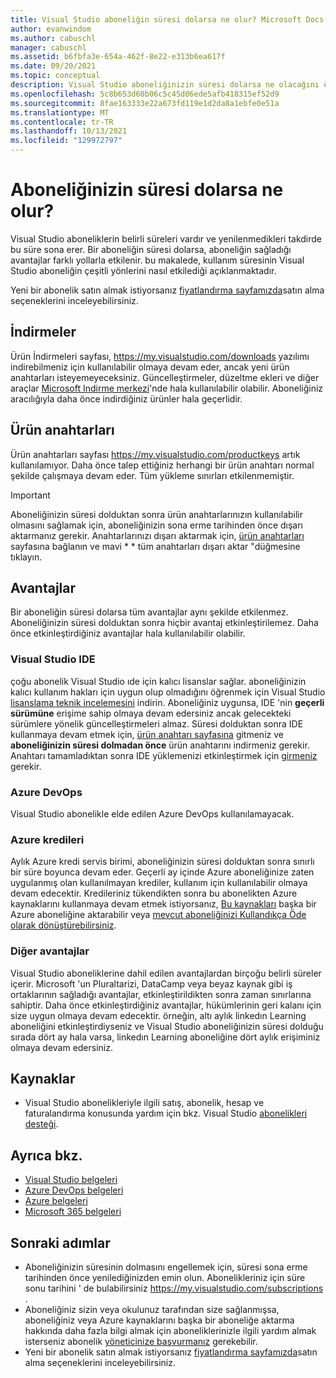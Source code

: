 ```yaml
---
title: Visual Studio aboneliğin süresi dolarsa ne olur? Microsoft Docs
author: evanwindom
ms.author: cabuschl
manager: cabuschl
ms.assetid: b6fbfa3e-654a-462f-8e22-e313b6ea617f
ms.date: 09/20/2021
ms.topic: conceptual
description: Visual Studio aboneliğinizin süresi dolarsa ne olacağını öğrenin
ms.openlocfilehash: 5c8b653d60b06c5c45d06ede5afb418315ef52d9
ms.sourcegitcommit: 8fae163333e22a673fd119e1d2da8a1ebfe0e51a
ms.translationtype: MT
ms.contentlocale: tr-TR
ms.lasthandoff: 10/13/2021
ms.locfileid: "129972797"
---
```

# <a name="what-happens-when-your-subscription-expires"></a>Aboneliğinizin süresi dolarsa ne olur?
Visual Studio aboneliklerin belirli süreleri vardır ve yenilenmedikleri takdirde bu süre sona erer.  Bir aboneliğin süresi dolarsa, aboneliğin sağladığı avantajlar farklı yollarla etkilenir.  bu makalede, kullanım süresinin Visual Studio aboneliğin çeşitli yönlerini nasıl etkilediği açıklanmaktadır. 

Yeni bir abonelik satın almak istiyorsanız [fiyatlandırma sayfamızda](https://visualstudio.microsoft.com/vs/pricing)satın alma seçeneklerini inceleyebilirsiniz.

## <a name="downloads"></a>İndirmeler
Ürün İndirmeleri sayfası, <https://my.visualstudio.com/downloads> yazılımı indirebilmeniz için kullanılabilir olmaya devam eder, ancak yeni ürün anahtarları isteyemeyeceksiniz.  Güncelleştirmeler, düzeltme ekleri ve diğer araçlar [Microsoft Indirme merkezi](https://www.microsoft.com/downloads)'nde hala kullanılabilir olabilir.  Aboneliğiniz aracılığıyla daha önce indirdiğiniz ürünler hala geçerlidir.

## <a name="product-keys"></a>Ürün anahtarları
Ürün anahtarları sayfası <https://my.visualstudio.com/productkeys> artık kullanılamıyor.  Daha önce talep ettiğiniz herhangi bir ürün anahtarı normal şekilde çalışmaya devam eder.  Tüm yükleme sınırları etkilenmemiştir.  
> [!IMPORTANT]
> Aboneliğinizin süresi dolduktan sonra ürün anahtarlarınızın kullanılabilir olmasını sağlamak için, aboneliğinizin sona erme tarihinden önce dışarı aktarmanız gerekir. Anahtarlarınızı dışarı aktarmak için, [ürün anahtarları](https://my.visualstudio.com/productkeys) sayfasına bağlanın ve mavi * * tüm anahtarları dışarı aktar "düğmesine tıklayın.  

## <a name="benefits"></a>Avantajlar 
Bir aboneliğin süresi dolarsa tüm avantajlar aynı şekilde etkilenmez.  Aboneliğinizin süresi dolduktan sonra hiçbir avantaj etkinleştirilemez.  Daha önce etkinleştirdiğiniz avantajlar hala kullanılabilir olabilir.  

### <a name="visual-studio-ide"></a>Visual Studio IDE
çoğu abonelik Visual Studio ıde için kalıcı lisanslar sağlar. aboneliğinizin kalıcı kullanım hakları için uygun olup olmadığını öğrenmek için Visual Studio [lisanslama teknik incelemesini](https://aka.ms/vslicensing) indirin.  Aboneliğiniz uygunsa, IDE 'nin **geçerli sürümüne** erişime sahip olmaya devam edersiniz ancak gelecekteki sürümlere yönelik güncelleştirmeleri almaz. Süresi dolduktan sonra IDE kullanmaya devam etmek için, [ürün anahtarı sayfasına](https://my.visualstudio.com/productkeys) gitmeniz ve **aboneliğinizin süresi dolmadan önce** ürün anahtarını indirmeniz gerekir.  Anahtarı tamamladıktan sonra IDE yüklemenizi etkinleştirmek için [girmeniz](/visualstudio/ide/how-to-unlock-visual-studio#enter-a-product-key) gerekir.  

### <a name="azure-devops"></a>Azure DevOps
Visual Studio abonelikle elde edilen Azure DevOps kullanılamayacak.  

### <a name="azure-credits"></a>Azure kredileri
Aylık Azure kredi servis birimi, aboneliğinizin süresi dolduktan sonra sınırlı bir süre boyunca devam eder.  Geçerli ay içinde Azure aboneliğinize zaten uygulanmış olan kullanılmayan krediler, kullanım için kullanılabilir olmaya devam edecektir.  Kredileriniz tükendikten sonra bu abonelikten Azure kaynaklarını kullanmaya devam etmek istiyorsanız, [Bu kaynakları](/azure/azure-resource-manager/management/move-resource-group-and-subscription) başka bir Azure aboneliğine aktarabilir veya [mevcut aboneliğinizi Kullandıkça Öde olarak dönüştürebilirsiniz](/azure/cost-management-billing/manage/spending-limit#remove-the-spending-limit-in-azure-portal).

### <a name="other-benefits"></a>Diğer avantajlar 
Visual Studio aboneliklerine dahil edilen avantajlardan birçoğu belirli süreler içerir.  Microsoft 'un Pluraltarizi, DataCamp veya beyaz kaynak gibi iş ortaklarının sağladığı avantajlar, etkinleştirildikten sonra zaman sınırlarına sahiptir.  Daha önce etkinleştirdiğiniz avantajlar, hükümlerinin geri kalanı için size uygun olmaya devam edecektir.  örneğin, altı aylık linkedın Learning aboneliğini etkinleştirdiyseniz ve Visual Studio aboneliğinizin süresi dolduğu sırada dört ay hala varsa, linkedın Learning aboneliğine dört aylık erişiminiz olmaya devam edersiniz.  

## <a name="resources"></a>Kaynaklar
- Visual Studio abonelikleriyle ilgili satış, abonelik, hesap ve faturalandırma konusunda yardım için bkz. Visual Studio [abonelikleri desteği](https://aka.ms/vssubscriberhelp).

## <a name="see-also"></a>Ayrıca bkz.
- [Visual Studio belgeleri](/visualstudio/)
- [Azure DevOps belgeleri](/azure/devops/)
- [Azure belgeleri](/azure/)
- [Microsoft 365 belgeleri](/microsoft-365/)

## <a name="next-steps"></a>Sonraki adımlar
- Aboneliğinizin süresinin dolmasını engellemek için, süresi sona erme tarihinden önce yenilediğinizden emin olun.  Abonelikleriniz için süre sonu tarihini ' de bulabilirsiniz <https://my.visualstudio.com/subscriptions> .
- Aboneliğiniz sizin veya okulunuz tarafından size sağlanmışsa, aboneliğiniz veya Azure kaynaklarını başka bir aboneliğe aktarma hakkında daha fazla bilgi almak için aboneliklerinizle ilgili yardım almak isterseniz abonelik [yöneticinize başvurmanız](contact-my-admin.md) gerekebilir.
- Yeni bir abonelik satın almak istiyorsanız [fiyatlandırma sayfamızda](https://visualstudio.microsoft.com/vs/pricing)satın alma seçeneklerini inceleyebilirsiniz.
